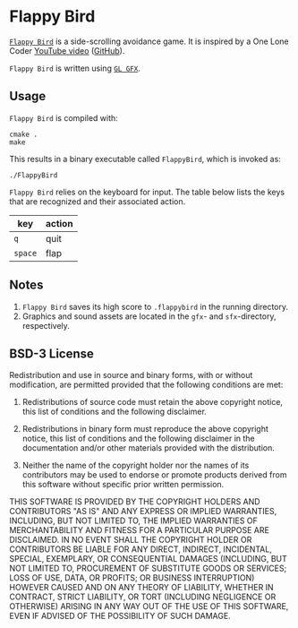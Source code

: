 # Flappy Bird

[`Flappy Bird`](https://en.wikipedia.org/wiki/Flappy_Bird) is a side-scrolling avoidance game. It is inspired by a One Lone Coder [YouTube video](https://youtu.be/b6A4XHkTjs8) ([GitHub](https://github.com/OneLoneCoder/videos/blob/master/OneLoneCoder_FlappyBird.cpp)).

`Flappy Bird` is written using [`GL GFX`](../README.md).

## Usage

`Flappy Bird` is compiled with:

```shell
cmake .
make
```

This results in a binary executable called `FlappyBird`, which is invoked as:

```shell
./FlappyBird
```

`Flappy Bird` relies on the keyboard for input. The table below lists the keys that are recognized and their associated action.

|key|action|
----|-----
|`q`|quit|
|`space`|flap|

## Notes

1. `Flappy Bird` saves its high score to `.flappybird` in the running directory.
2. Graphics and sound assets are located in the `gfx`- and `sfx`-directory, respectively.

## BSD-3 License

Redistribution and use in source and binary forms, with or without modification, are permitted provided that the following conditions are met:

1. Redistributions of source code must retain the above copyright notice, this list of conditions and the following disclaimer.

2. Redistributions in binary form must reproduce the above copyright notice, this list of conditions and the following disclaimer in the documentation and/or other materials provided with the distribution.

3. Neither the name of the copyright holder nor the names of its contributors may be used to endorse or promote products derived from this software without specific prior written permission.

THIS SOFTWARE IS PROVIDED BY THE COPYRIGHT HOLDERS AND CONTRIBUTORS "AS IS" AND ANY EXPRESS OR IMPLIED WARRANTIES, INCLUDING, BUT NOT LIMITED TO, THE IMPLIED WARRANTIES OF MERCHANTABILITY AND FITNESS FOR A PARTICULAR PURPOSE ARE DISCLAIMED. IN NO EVENT SHALL THE COPYRIGHT HOLDER OR CONTRIBUTORS BE LIABLE FOR ANY DIRECT, INDIRECT, INCIDENTAL, SPECIAL, EXEMPLARY, OR CONSEQUENTIAL DAMAGES (INCLUDING, BUT NOT LIMITED TO, PROCUREMENT OF SUBSTITUTE GOODS OR SERVICES; LOSS OF USE, DATA, OR PROFITS; OR BUSINESS INTERRUPTION) HOWEVER CAUSED AND ON ANY THEORY OF LIABILITY, WHETHER IN CONTRACT, STRICT LIABILITY, OR TORT (INCLUDING NEGLIGENCE OR OTHERWISE) ARISING IN ANY WAY OUT OF THE USE OF THIS SOFTWARE, EVEN IF ADVISED OF THE POSSIBILITY OF SUCH DAMAGE.
